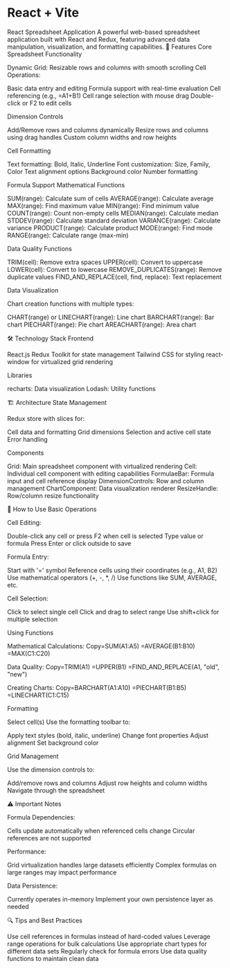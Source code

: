 # React + Vite

React Spreadsheet Application
A powerful web-based spreadsheet application built with React and Redux, featuring advanced data manipulation, visualization, and formatting capabilities.
🚀 Features
Core Spreadsheet Functionality

Dynamic Grid: Resizable rows and columns with smooth scrolling
Cell Operations:

Basic data entry and editing
Formula support with real-time evaluation
Cell referencing (e.g., =A1+B1)
Cell range selection with mouse drag
Double-click or F2 to edit cells



Dimension Controls

Add/Remove rows and columns dynamically
Resize rows and columns using drag handles
Custom column widths and row heights

Cell Formatting

Text formatting: Bold, Italic, Underline
Font customization: Size, Family, Color
Text alignment options
Background color
Number formatting

Formula Support
Mathematical Functions

SUM(range): Calculate sum of cells
AVERAGE(range): Calculate average
MAX(range): Find maximum value
MIN(range): Find minimum value
COUNT(range): Count non-empty cells
MEDIAN(range): Calculate median
STDDEV(range): Calculate standard deviation
VARIANCE(range): Calculate variance
PRODUCT(range): Calculate product
MODE(range): Find mode
RANGE(range): Calculate range (max-min)

Data Quality Functions

TRIM(cell): Remove extra spaces
UPPER(cell): Convert to uppercase
LOWER(cell): Convert to lowercase
REMOVE_DUPLICATES(range): Remove duplicate values
FIND_AND_REPLACE(cell, find, replace): Text replacement

Data Visualization

Chart creation functions with multiple types:

CHART(range) or LINECHART(range): Line chart
BARCHART(range): Bar chart
PIECHART(range): Pie chart
AREACHART(range): Area chart



🛠️ Technology Stack
Frontend

React.js
Redux Toolkit for state management
Tailwind CSS for styling
react-window for virtualized grid rendering

Libraries

recharts: Data visualization
Lodash: Utility functions

🏗️ Architecture
State Management

Redux store with slices for:

Cell data and formatting
Grid dimensions
Selection and active cell state
Error handling



Components

Grid: Main spreadsheet component with virtualized rendering
Cell: Individual cell component with editing capabilities
FormulaeBar: Formula input and cell reference display
DimensionControls: Row and column management
ChartComponent: Data visualization renderer
ResizeHandle: Row/column resize functionality

🎯 How to Use
Basic Operations

Cell Editing:

Double-click any cell or press F2 when cell is selected
Type value or formula
Press Enter or click outside to save


Formula Entry:

Start with '=' symbol
Reference cells using their coordinates (e.g., A1, B2)
Use mathematical operators (+, -, *, /)
Use functions like SUM, AVERAGE, etc.


Cell Selection:

Click to select single cell
Click and drag to select range
Use shift+click for multiple selection



Using Functions

Mathematical Calculations:
Copy=SUM(A1:A5)
=AVERAGE(B1:B10)
=MAX(C1:C20)

Data Quality:
Copy=TRIM(A1)
=UPPER(B1)
=FIND_AND_REPLACE(A1, "old", "new")

Creating Charts:
Copy=BARCHART(A1:A10)
=PIECHART(B1:B5)
=LINECHART(C1:C15)


Formatting

Select cell(s)
Use the formatting toolbar to:

Apply text styles (bold, italic, underline)
Change font properties
Adjust alignment
Set background color



Grid Management

Use the dimension controls to:

Add/remove rows and columns
Adjust row heights and column widths
Navigate through the spreadsheet



⚠️ Important Notes

Formula Dependencies:

Cells update automatically when referenced cells change
Circular references are not supported


Performance:

Grid virtualization handles large datasets efficiently
Complex formulas on large ranges may impact performance


Data Persistence:

Currently operates in-memory
Implement your own persistence layer as needed



🔍 Tips and Best Practices

Use cell references in formulas instead of hard-coded values
Leverage range operations for bulk calculations
Use appropriate chart types for different data sets
Regularly check for formula errors
Use data quality functions to maintain clean data